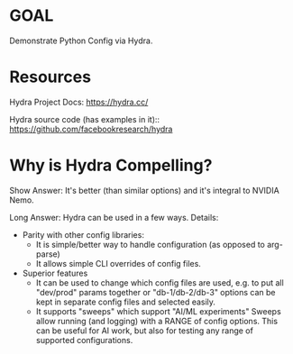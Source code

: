 # GOAL

Demonstrate Python Config via Hydra.

# Resources

Hydra Project Docs:
  https://hydra.cc/

Hydra source code (has examples in it)::
  https://github.com/facebookresearch/hydra

# Why is Hydra Compelling?

Show Answer:
  It's better (than similar options) and it's integral to NVIDIA Nemo.

Long Answer:
  Hydra can be used in a few ways.
  Details:
  - Parity with other config libraries:
    - It is simple/better way to handle
      configuration (as opposed to arg-parse)
    - It allows simple CLI overrides of config files.
  - Superior features
    - It can be used to change which config files
      are used, e.g. to put all "dev/prod" params
      together or "db-1/db-2/db-3" options can be kept
      in separate config files and selected easily.
    - It supports "sweeps" which support "AI/ML experiments"
      Sweeps allow running (and logging) with a RANGE of
      config options.
      This can be useful for AI work, but also for testing
      any range of supported configurations.
